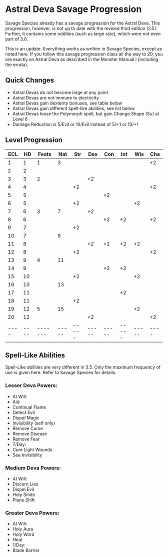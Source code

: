 Astral Deva Savage Progression
==============================

Savage Species already has a savage progression for the Astral Deva.
This progression, however, is not up to date with the revised third
edition (3.5). Further, it contains some oddities (such as large
size), which were not even part of 3.0.

This is an update. Everything works as written in Savage Species,
except as noted here. If you follow this savage progression class all
the way to 20, you are exactly an Astral Deva as described in the
Monster Manual I (including the errata).

Quick Changes
-------------

 - Astral Devas do *not* become large at any point
 - Astral Devas are *not* immune to electricity
 - Astral Devas gain dexterity bonuses, see table below
 - Astral Devas gain different spell-like abilities, see list below
 - Astral Devas loose the Polymorph spell, but gain Change Shape (Su)
   at Level 6
 - Damage Reduction is 5/Evil or 10/Evil instead of 5/+1 or 10/+1

Level Progression
-----------------

ECL | HD | Feats | Nat | Str | Dex | Con | Int | Wis | Cha 
----|----|-------|-----|-----|-----|-----|-----|-----|-----
  1 |  1 |     1 |   3 |     |     |     |     |     |  +2 
  2 |  2 |       |     |     |     |     |     |     |     
  3 |  3 |     2 |     |     | *+2*|     |     |     |     
  4 |  4 |       |     |  +2 |     |     |     |     |  +2 
  5 |  5 |       |     |     |     |  +2 |     |     |     
  6 |  5 |       |     |  +2 |     |     |     |  +2 |     
  7 |  6 |     3 |   7 |     | *+2*|     |     |     |     
  8 |  6 |       |     |     |     |  +2 |  +2 |     |  +2 
  9 |  7 |       |     |  +2 |     |     |     |     |     
 10 |  7 |       |   9 |     |     |     |     |     |     
 11 |  8 |       |     |     | *+2*|  +2 |  +2 |  +2 |       
 12 |  8 |       |     |  +2 |     |     |     |     |  +2 
 13 |  9 |     4 |  11 |     |     |     |     |     |     
 14 |  9 |       |     |     |     |  +2 |  +2 |     |     
 15 | 10 |       |     |  +2 |     |     |     |  +2 |     
 16 | 10 |       |  13 |     |     |     |     |     |     
 17 | 11 |       |     |     |     |     |  +2 |     |     
 18 | 11 |       |     |  +2 |     |     |     |     |     
 19 | 12 |     5 |  15 |     |     |     |     |  +2 |     
 20 | 12 |       |     |     | *+2*|     |     |     |  +2   
----|----|-------|-----|-----|-----|-----|-----|-----|----

Spell-Like Abilities
--------------------

Spell-Like abilities are very different in 3.5. Only the maximum
frequency of use is given here. Refer to Savage Species for details.

### Lesser Deva Powers:

 - At Will:
  - Aid
  - Continual Flame
  - Detect Evil
  - Dispel Magic
  - Invisibility (self only)
  - Remove Curse
  - Remove Disease
  - Remove Fear
 - 7/Day:
  - Cure Light Wounds
  - See Invisibility

### Medium Deva Powers:

 - At Will:
  - Discern Lies
  - Dispel Evil
  - Holy Smite
  - Plane Shift

### Greater Deva Powers:

 - At Will:
  - Holy Aura
  - Holy Word
  - Heal
 - 1/Day:
  - Blade Barrier
